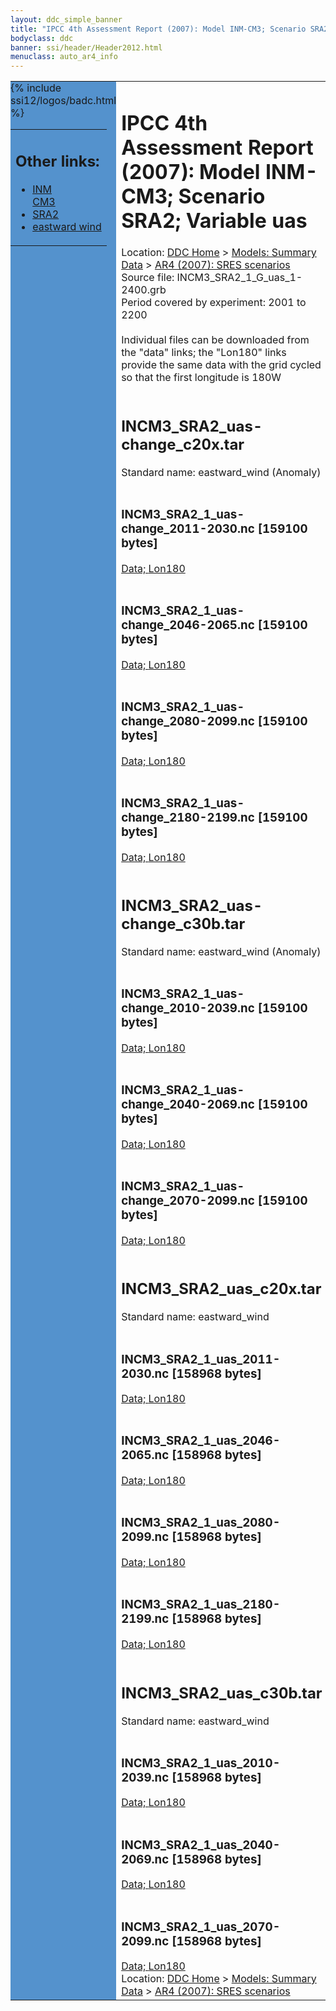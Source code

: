 ```yaml
---
layout: ddc_simple_banner
title: "IPCC 4th Assessment Report (2007): Model INM-CM3; Scenario SRA2; Variable uas"
bodyclass: ddc
banner: ssi/header/Header2012.html
menuclass: auto_ar4_info
---
```



<table width="100%" border="0" cellspacing="0" cellpadding="0" style="border-collapse: collapse;">
<tr style="margin:0;padding:0;border:0;">
<td style="margin:0;padding:0;border:0;height:1pt;width:150pt;background:#5492CD;" valign="top" >

<div id="lh-col2" class="auto_ar4_info">
<table class="menumain" bgcolor="#5492CD" cellspacing="0" width="100%" border="0">
<tr><td>
<h2> Other links:</h2>
<ul>
<li><a href="/auto/ar4/model-INM-CM3.html">INM<br/>CM3</a></li>
<li><a href="/auto/ar4/scenario-SRA2.html">SRA2</a></li>
<li><a href="/auto/ar4/var-eastward_wind.html">eastward wind</a></li>
</ul>
</td></tr>
{% include ssi12/logos/badc.html %}
</table>
</div>
</td>
<td><h1>IPCC 4th Assessment Report (2007): Model INM-CM3; Scenario SRA2; Variable uas</h1>

<!-- Breadcrumb1 -->
<div id="breadcrumb1" align="left">
Location: <a href="/index.html">DDC Home</a> > <a href="/sim/gcm_clim/">Models: Summary Data</a>
> <a href="/sim/gcm_clim/SRES_AR4/index.html">AR4 (2007): SRES scenarios</a>
</div>
<!-- End of Breadcrumb1 -->Source file: INCM3_SRA2_1_G_uas_1-2400.grb
<br/>
Period covered by experiment: 2001 to 2200<br/>
<br/>Individual files can be downloaded from the "data" links; the "Lon180" links provide the same data
         with the grid cycled so that the first longitude is 180W<br/>
<br/><h2>INCM3_SRA2_uas-change_c20x.tar</h2>
Standard name: eastward_wind (Anomaly)<br>
<br/><h3>INCM3_SRA2_1_uas-change_2011-2030.nc [159100 bytes]</h3>
<a href="http://apps.ipcc-data.org/cgi-bin/downl/ar4_nc/uas/INCM3_SRA2_1_uas-change_2011-2030.nc">Data; </a><a href="http://apps.ipcc-data.org/cgi-bin/downl/ar4_nc/uas/INCM3_SRA2_1_uas-change_2011-2030.cyto180.nc"> Lon180</a><br/>
<br/><h3>INCM3_SRA2_1_uas-change_2046-2065.nc [159100 bytes]</h3>
<a href="http://apps.ipcc-data.org/cgi-bin/downl/ar4_nc/uas/INCM3_SRA2_1_uas-change_2046-2065.nc">Data; </a><a href="http://apps.ipcc-data.org/cgi-bin/downl/ar4_nc/uas/INCM3_SRA2_1_uas-change_2046-2065.cyto180.nc"> Lon180</a><br/>
<br/><h3>INCM3_SRA2_1_uas-change_2080-2099.nc [159100 bytes]</h3>
<a href="http://apps.ipcc-data.org/cgi-bin/downl/ar4_nc/uas/INCM3_SRA2_1_uas-change_2080-2099.nc">Data; </a><a href="http://apps.ipcc-data.org/cgi-bin/downl/ar4_nc/uas/INCM3_SRA2_1_uas-change_2080-2099.cyto180.nc"> Lon180</a><br/>
<br/><h3>INCM3_SRA2_1_uas-change_2180-2199.nc [159100 bytes]</h3>
<a href="http://apps.ipcc-data.org/cgi-bin/downl/ar4_nc/uas/INCM3_SRA2_1_uas-change_2180-2199.nc">Data; </a><a href="http://apps.ipcc-data.org/cgi-bin/downl/ar4_nc/uas/INCM3_SRA2_1_uas-change_2180-2199.cyto180.nc"> Lon180</a><br/>
<br/><h2>INCM3_SRA2_uas-change_c30b.tar</h2>
Standard name: eastward_wind (Anomaly)<br>
<br/><h3>INCM3_SRA2_1_uas-change_2010-2039.nc [159100 bytes]</h3>
<a href="http://apps.ipcc-data.org/cgi-bin/downl/ar4_nc/uas/INCM3_SRA2_1_uas-change_2010-2039.nc">Data; </a><a href="http://apps.ipcc-data.org/cgi-bin/downl/ar4_nc/uas/INCM3_SRA2_1_uas-change_2010-2039.cyto180.nc"> Lon180</a><br/>
<br/><h3>INCM3_SRA2_1_uas-change_2040-2069.nc [159100 bytes]</h3>
<a href="http://apps.ipcc-data.org/cgi-bin/downl/ar4_nc/uas/INCM3_SRA2_1_uas-change_2040-2069.nc">Data; </a><a href="http://apps.ipcc-data.org/cgi-bin/downl/ar4_nc/uas/INCM3_SRA2_1_uas-change_2040-2069.cyto180.nc"> Lon180</a><br/>
<br/><h3>INCM3_SRA2_1_uas-change_2070-2099.nc [159100 bytes]</h3>
<a href="http://apps.ipcc-data.org/cgi-bin/downl/ar4_nc/uas/INCM3_SRA2_1_uas-change_2070-2099.nc">Data; </a><a href="http://apps.ipcc-data.org/cgi-bin/downl/ar4_nc/uas/INCM3_SRA2_1_uas-change_2070-2099.cyto180.nc"> Lon180</a><br/>
<br/><h2>INCM3_SRA2_uas_c20x.tar</h2>
Standard name: eastward_wind<br>
<br/><h3>INCM3_SRA2_1_uas_2011-2030.nc [158968 bytes]</h3>
<a href="http://apps.ipcc-data.org/cgi-bin/downl/ar4_nc/uas/INCM3_SRA2_1_uas_2011-2030.nc">Data; </a><a href="http://apps.ipcc-data.org/cgi-bin/downl/ar4_nc/uas/INCM3_SRA2_1_uas_2011-2030.cyto180.nc"> Lon180</a><br/>
<br/><h3>INCM3_SRA2_1_uas_2046-2065.nc [158968 bytes]</h3>
<a href="http://apps.ipcc-data.org/cgi-bin/downl/ar4_nc/uas/INCM3_SRA2_1_uas_2046-2065.nc">Data; </a><a href="http://apps.ipcc-data.org/cgi-bin/downl/ar4_nc/uas/INCM3_SRA2_1_uas_2046-2065.cyto180.nc"> Lon180</a><br/>
<br/><h3>INCM3_SRA2_1_uas_2080-2099.nc [158968 bytes]</h3>
<a href="http://apps.ipcc-data.org/cgi-bin/downl/ar4_nc/uas/INCM3_SRA2_1_uas_2080-2099.nc">Data; </a><a href="http://apps.ipcc-data.org/cgi-bin/downl/ar4_nc/uas/INCM3_SRA2_1_uas_2080-2099.cyto180.nc"> Lon180</a><br/>
<br/><h3>INCM3_SRA2_1_uas_2180-2199.nc [158968 bytes]</h3>
<a href="http://apps.ipcc-data.org/cgi-bin/downl/ar4_nc/uas/INCM3_SRA2_1_uas_2180-2199.nc">Data; </a><a href="http://apps.ipcc-data.org/cgi-bin/downl/ar4_nc/uas/INCM3_SRA2_1_uas_2180-2199.cyto180.nc"> Lon180</a><br/>
<br/><h2>INCM3_SRA2_uas_c30b.tar</h2>
Standard name: eastward_wind<br>
<br/><h3>INCM3_SRA2_1_uas_2010-2039.nc [158968 bytes]</h3>
<a href="http://apps.ipcc-data.org/cgi-bin/downl/ar4_nc/uas/INCM3_SRA2_1_uas_2010-2039.nc">Data; </a><a href="http://apps.ipcc-data.org/cgi-bin/downl/ar4_nc/uas/INCM3_SRA2_1_uas_2010-2039.cyto180.nc"> Lon180</a><br/>
<br/><h3>INCM3_SRA2_1_uas_2040-2069.nc [158968 bytes]</h3>
<a href="http://apps.ipcc-data.org/cgi-bin/downl/ar4_nc/uas/INCM3_SRA2_1_uas_2040-2069.nc">Data; </a><a href="http://apps.ipcc-data.org/cgi-bin/downl/ar4_nc/uas/INCM3_SRA2_1_uas_2040-2069.cyto180.nc"> Lon180</a><br/>
<br/><h3>INCM3_SRA2_1_uas_2070-2099.nc [158968 bytes]</h3>
<a href="http://apps.ipcc-data.org/cgi-bin/downl/ar4_nc/uas/INCM3_SRA2_1_uas_2070-2099.nc">Data; </a><a href="http://apps.ipcc-data.org/cgi-bin/downl/ar4_nc/uas/INCM3_SRA2_1_uas_2070-2099.cyto180.nc"> Lon180</a><br/>
<!-- Breadcrumb2 -->
<div id="breadcrumb2" align="left">
Location: <a href="/index.html">DDC Home</a> > <a href="/sim/gcm_clim/">Models: Summary Data</a>
> <a href="/sim/gcm_clim/SRES_AR4/index.html">AR4 (2007): SRES scenarios</a>
</div>
<!-- End of Breadcrumb2 --></td></tr></table>
